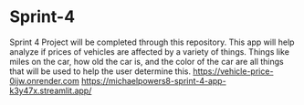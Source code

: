 # Sprint-4
Sprint 4 Project will be completed through this repository. This app will help analyze if prices of vehicles are affected by a variety of things. Things like miles on the car, how old the car is, and the color of the car are all things that will be used to help the user determine this.
https://vehicle-price-0ijw.onrender.com
https://michaelpowers8-sprint-4-app-k3y47x.streamlit.app/
